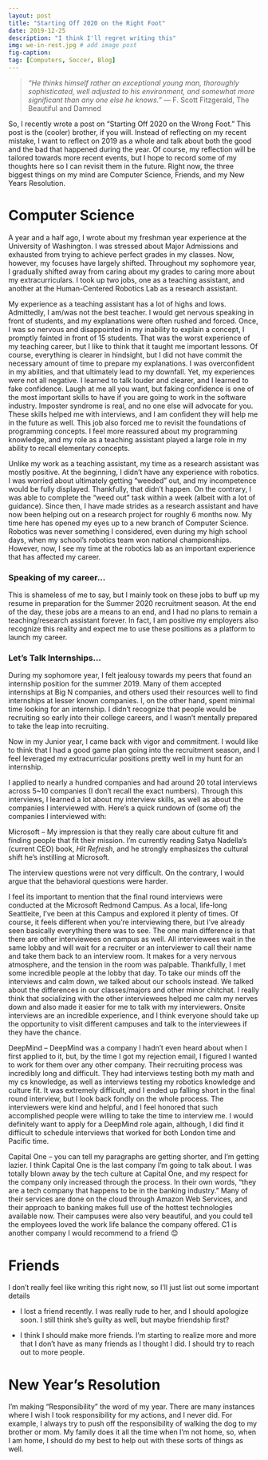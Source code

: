 ```yaml
---
layout: post
title: "Starting Off 2020 on the Right Foot"
date: 2019-12-25
description: "I think I'll regret writing this"
img: we-in-rest.jpg # add image post
fig-caption:
tag: [Computers, Soccer, Blog]
---
```


> *“He thinks himself rather an exceptional young man, thoroughly sophisticated, well adjusted to his environment, and somewhat more significant than any one else he knows.”*
> ― F. Scott Fitzgerald, The Beautiful and Damned

So, I recently wrote a post on “Starting Off 2020 on the Wrong Foot.” This post is the (cooler) brother, if you will. Instead of reflecting on my recent mistake, I want to reflect on 2019 as a whole and talk about both the good and the bad that happened during the year. Of course, my reflection will be tailored towards more recent events, but I hope to record some of my thoughts here so I can revisit them in the future. Right now, the three biggest things on my mind are Computer Science, Friends, and my New Years Resolution. 
# Computer Science 
A year and a half ago, I wrote about my freshman year experience at the University of Washington. I was stressed about Major Admissions and exhausted from trying to achieve perfect grades in my classes. Now, however, my focuses have largely shifted. Throughout my sophomore year, I gradually shifted away from caring about my grades to caring more about my extracurriculars. I took up two jobs, one as a teaching assistant, and another at the Human-Centered Robotics Lab as a research assistant. 

My experience as a teaching assistant has a lot of highs and lows. Admittedly, I am/was not the best teacher. I would get nervous speaking in front of students, and my explanations were often rushed and forced. Once, I was so nervous and disappointed in my inability to explain a concept, I promptly fainted in front of 15 students. That was the worst experience of my teaching career, but I like to think that it taught me important lessons. Of course, everything is clearer in hindsight, but I did not have commit the necessary amount of time to prepare my explanations. I was overconfident in my abilities, and that ultimately lead to my downfall. Yet, my experiences were not all negative. I learned to talk louder and clearer, and I learned to fake confidence. Laugh at me all you want, but faking confidence is one of the most important skills to have if you are going to work in the software industry. Imposter syndrome is real, and no one else will advocate for you. These skills helped me with interviews, and I am confident they will help me in the future as well. This job also forced me to revisit the foundations of programming concepts. I feel more reassured about my programming knowledge, and my role as a teaching assistant played a large role in my ability to recall elementary concepts. 

Unlike my work as a teaching assistant, my time as a research assistant was mostly positive. At the beginning, I didn’t have any experience with robotics. I was worried about ultimately getting “weeded” out, and my incompetence would be fully displayed. Thankfully, that didn’t happen. On the contrary, I was able to complete the “weed out” task within a week (albeit with a lot of guidance). Since then, I have made strides as a research assistant and have now been helping out on a research project for roughly 6 months now. My time here has opened my eyes up to a new branch of Computer Science. Robotics was never something I considered, even during my high school days, when my school’s robotics team won national championships.  However, now, I see my time at the robotics lab as an important experience that has affected my career. 

### Speaking of my career… 

This is shameless of me to say, but I mainly took on these jobs to buff up my resume in preparation for the Summer 2020 recruitment season. At the end of the day, these jobs are a means to an end, and I had no plans to remain a teaching/research assistant forever. In fact, I am positive my employers also recognize this reality and expect me to use these positions as a platform to launch my career. 

### Let’s Talk Internships…

During my sophomore year, I felt jealousy towards my peers that found an internship position for the summer 2019. Many of them accepted internships at Big N companies, and others used their resources well to find internships at lesser known companies. I, on the other hand, spent minimal time looking for an internship. I didn’t recognize that people would be recruiting so early into their college careers, and I wasn’t mentally prepared to take the leap into recruiting. 

Now in my Junior year, I came back with vigor and commitment. I would like to think that I had a good game plan going into the recruitment season, and I feel leveraged my extracurricular positions pretty well in my hunt for an internship. 

I applied to nearly a hundred companies and had around 20 total interviews across 5~10 companies (I don’t recall the exact numbers). Through this interviews, I learned a lot about my interview skills, as well as about the companies I interviewed with. Here’s a quick rundown of (some of) the companies I interviewed with: 

Microsoft – My impression is that they really care about culture fit and finding people that fit their mission. I’m currently reading Satya Nadella’s (current CEO) book, _Hit Refresh_, and he strongly emphasizes the cultural shift he’s instilling at Microsoft. 

The interview questions were not very difficult. On the contrary, I would argue that the behavioral questions were harder. 

I feel its important to mention that the final round interviews were conducted at the Microsoft Redmond Campus. As a local, life-long Seattleite, I’ve been at this Campus and explored it plenty of times. Of course, it feels different when you’re interviewing there, but I’ve already seen basically everything there was to see. The one main difference is that there are other interviewees on campus as well. All interviewees wait in the same lobby and will wait for a recruiter or an interviewer to call their name and take them back to an interview room. It makes for a very nervous atmosphere, and the tension in the room was palpable. Thankfully, I met some incredible people at the lobby that day. To take our minds off the interviews and calm down, we talked about our schools instead. We talked about the differences in our classes/majors and other minor chitchat. I really think that socializing with the other interviewees helped me calm my nerves down and also made it easier for me to talk with my interviewers. Onsite interviews are an incredible experience, and I think everyone should take up the opportunity to visit different campuses and talk to the interviewees if they have the chance.

DeepMind – DeepMind was a company I hadn’t even heard about when I first applied to it, but, by the time I got my rejection email, I figured I wanted to work for them over any other company. Their recruiting process was incredibly long and difficult. They had interviews testing both my math and my cs knowledge, as well as interviews testing my robotics knowledge and culture fit. It was extremely difficult, and I ended up falling short in the final round interview, but I look back fondly on the whole process. The interviewers were kind and helpful, and I feel honored that such accomplished people were willing to take the time to interview me. I would definitely want to apply for a DeepMind role again, although, I did find it difficult to schedule interviews that worked for both London time and Pacific time. 

Capital One – you can tell my paragraphs are getting shorter, and I’m getting lazier. I think Capital One is the last company I’m going to talk about. I was totally blown away by the tech culture at Capital One, and my respect for the company only increased through the process. In their own words, “they are a tech company that happens to be in the banking industry.” Many of their services are done on the cloud through Amazon Web Services, and their approach to banking makes full use of the hottest technologies available now. Their campuses were also very beautiful, and you could tell the employees loved the work life balance the company offered. C1 is another company I would recommend to a friend 😊

# Friends 

I don’t really feel like writing this right now, so I’ll just list out some important details 

-	I lost a friend recently. I was really rude to her, and I should apologize soon. I still think she’s guilty as well, but maybe friendship first?

-	I think I should make more friends. I’m starting to realize more and more that I don’t have as many friends as I thought I did. I should try to reach out to more people. 

# New Year’s Resolution 

I’m making “Responsibility” the word of my year. There are many instances where I wish I took responsibility for my actions, and I never did. For example, I always try to push off the responsibility of walking the dog to my brother or mom. My family does it all the time when I’m not home, so, when I am home, I should do my best to help out with these sorts of things as well. 
